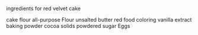 ingredients for red velvet cake


cake flour
all-purpose Flour
unsalted butter
red food coloring
vanilla extract
baking powder
cocoa solids
powdered sugar
Eggs